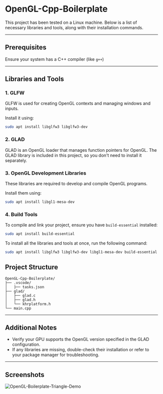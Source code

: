 
# OpenGL-Cpp-Boilerplate

This project has been tested on a Linux machine. Below is a list of necessary libraries and tools, along with their installation commands.

---

## Prerequisites

Ensure your system has a C++ compiler (like `g++`)

---

## Libraries and Tools

### 1. **GLFW**
GLFW is used for creating OpenGL contexts and managing windows and inputs.

Install it using:

```bash
sudo apt install libglfw3 libglfw3-dev
```

### 2. **GLAD**
GLAD is an OpenGL loader that manages function pointers for OpenGL.
The GLAD library is included in this project, so you don't need to install it separately.

### 3. **OpenGL Development Libraries**
These libraries are required to develop and compile OpenGL programs.

Install them using:

```bash
sudo apt install libgl1-mesa-dev
```

### 4. **Build Tools**
To compile and link your project, ensure you have `build-essential` installed:

```bash
sudo apt install build-essential
```


To install all the libraries and tools at once, run the following command:
```bash
sudo apt install libglfw3 libglfw3-dev libgl1-mesa-dev build-essential
```



## Project Structure

```plaintext
OpenGL-Cpp-Boilerplate/
├── .vscode/
│   ├── tasks.json  
├── glad/
│   ├── glad.c         
│   ├── glad.h          
│   └── khrplatform.h
└── main.cpp
```

---

## Additional Notes

- Verify your GPU supports the OpenGL version specified in the GLAD configuration.
- If any libraries are missing, double-check their installation or refer to your package manager for troubleshooting.

---

## Screenshots
![OpenGL-Boilerplate-Triangle-Demo](https://github.com/user-attachments/assets/4ce6fda9-605d-4540-a004-c954182e7718)
